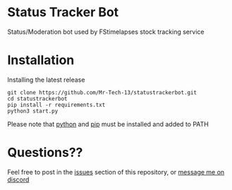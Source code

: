# Status Tracker Bot
Status/Moderation bot used by FStimelapses stock tracking service


# Installation
Installing the latest release
```shell
git clone https://github.com/Mr-Tech-13/statustrackerbot.git
cd statustrackerbot
pip install -r requirements.txt
python3 start.py
```
Please note that [python](https://www.python.org/downloads/) and [pip](https://pip.pypa.io/en/stable/installation/) must be installed and added to PATH


# Questions??
Feel free to post in the [issues](https://github.com/Mr-Tech-13/statustrackerbot/issues) section of this repository, or [message me on discord](https://github.com/Mr-Tech-13/images/blob/main/Discord%20Contact.png)
